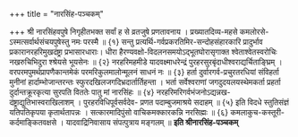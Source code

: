 +++
title = "नारसिंह-पञ्चकम्"

+++
श्री नारसिंहवपुषे निगृहीतभक्त 
सर्वां ह से व्रतजुषे प्रणतावनाय । 
प्रख्यातदिव्य-महसे कमलोरसे- 
ऽस्मत्सर्वार्थसंचयपुषेस्तु नमः परस्मै ॥ {१} 
सन्तु प्रत्यर्थि-गर्वप्रकरतिमिर-सन्दोहसंहारकारि 
प्रादुर्भाव प्रकारानरहरिमुखदंष्ट्रा प्रभासारधाराः। 
धीरा हैरण्यवक्षो-विदलनसमयोऽद्भूतघोरासृगाक्त 
श्वेताश्वेतस्वरोचिः नखरुचिभिदुरा श्श्रेयसे भूयसेनः ॥ {२} 
नरहरिमहमीडे यादवक्ष्माधरेन्द्रं 
पुरहरसुरबृंदाधीश्वराद्यर्चिताङ्घ्रिम् । 
वरपरमपुमर्थप्रापणैकान्तमेकं 
परमरिकुलमालोन्मूलनं साधनं नः ॥ {३} 
हर्ता दुर्वारगर्व-प्रचुरतरधियां संविहर्ता मुनीनां 
हार्दाम्भोजान्तरन्तः स्फुरदखिलजगदिभ्रदार्तार्तिहन्ता । 
भर्ता सर्वेश्वराणां जगदुदयलयस्थेमकर्ता प्रहर्ता 
दुर्दान्तक्रूरकृत्या सुरपति विततेः पातु मां नारसिंहः ॥ {४} 
नरहरिमरिगर्वभंजनोऽद्यन्नख- 
दंष्ट्राद्युतिभास्वराखिलाशम् । 
पुरहरविधिपूर्वसर्वदेव- 
प्रणत पदाम्बुजमाश्रये सदाहम् ॥ {५} 
इति विदधे स्तुतिसंज्ञं यतिपतिकृपया कृतार्थतापन्नः । 
सत्कारमादिपुंसो वाचिकमक्कारकन्नि नरसिह्मः ॥ {६} 
कमलाकुच-कस्तूरी-कर्दमाङ्कितवक्षसे । 
यादवाद्रिनिवासाय संपत्पुत्राय मङ्गलम् ॥ 
**इति श्रीनारसिंह-पञ्चकम्**
